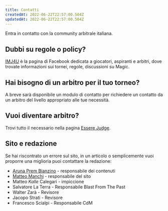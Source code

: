 ```yaml
---
title: Contatti
createdAt: 2022-06-22T22:57:00.504Z
updatedAt: 2022-06-22T22:57:00.504Z
---
```


Entra in contatto con la community arbitrale italiana.

## Dubbi su regole o policy?

[IMJ4U](https://www.facebook.com/Imj4You) è la pagina di Facebook dedicata a giocatori, aspiranti e arbitri, dove trovate informazioni sui tornei, regole, discussioni su Magic.

## Hai bisogno di un arbitro per il tuo torneo?

A breve sarà disponibile un modulo di contatto per richiedere un contatto da un arbitro del livello appropriato alle tue necessità.

## Vuoi diventare arbitro?

Trovi tutto il necessario nella pagina [Essere Judge](/essere-judge).

## Sito e redazione

Se hai riscontrato un errore sul sito, in un articolo o semplicemente vuoi proporre una miglioria puoi contattare la redazione:

- [Aruna Prem Bianzino](mailto:arunaprem.bianzino@gmail.com) - responsabile dei contenuti
- [Matteo Manchi](mailto:matteo.manchi@gmail.com) - responsabile del sito
- Matteo _Kalle_ Calegari - impiccione
- Salvatore La Terra - Responsabile Blast From The Past
- Walter Zarà - Revisore
- Jacopo Strati - Revisore
- Francesco Scialpi - Responsabile CdM
